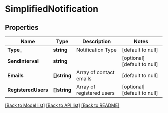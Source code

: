 # SimplifiedNotification

## Properties
Name | Type | Description | Notes
------------ | ------------- | ------------- | -------------
**Type_** | **string** | Notification Type | [default to null]
**SendInterval** | **string** |  | [optional] [default to null]
**Emails** | **[]string** | Array of contact emails | [default to null]
**RegisteredUsers** | **[]string** | Array of registered users | [optional] [default to null]

[[Back to Model list]](../README.md#documentation-for-models) [[Back to API list]](../README.md#documentation-for-api-endpoints) [[Back to README]](../README.md)

